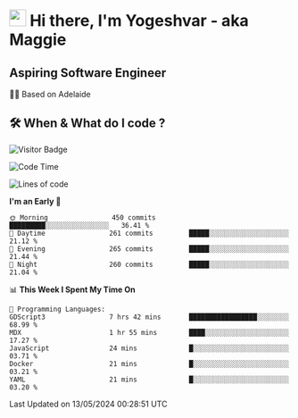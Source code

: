 <h1><img src="https://emojis.slackmojis.com/emojis/images/1531849430/4246/blob-sunglasses.gif?1531849430" width="30"/> Hi there, I'm Yogeshvar - aka Maggie</h1>

## Aspiring Software Engineer
🏂🏻  Based on Adelaide 

## 🛠 When & What do I code ?  

![Visitor Badge](https://visitor-badge.feriirawann.repl.co?username=yogeshvar&repo=yogeshvar&label=Visitors&style=plastic&color=%23457BFF&contentType=svg)

<!--START_SECTION:waka-->
![Code Time](http://img.shields.io/badge/Code%20Time-2%2C896%20hrs%2058%20mins-blue)

![Lines of code](https://img.shields.io/badge/From%20Hello%20World%20I%27ve%20Written-4.2%20million%20lines%20of%20code-blue)

**I'm an Early 🐤** 

```text
🌞 Morning                450 commits         █████████░░░░░░░░░░░░░░░░   36.41 % 
🌆 Daytime                261 commits         █████░░░░░░░░░░░░░░░░░░░░   21.12 % 
🌃 Evening                265 commits         █████░░░░░░░░░░░░░░░░░░░░   21.44 % 
🌙 Night                  260 commits         █████░░░░░░░░░░░░░░░░░░░░   21.04 % 
```


📊 **This Week I Spent My Time On** 

```text
💬 Programming Languages: 
GDScript3                7 hrs 42 mins       █████████████████░░░░░░░░   68.99 % 
MDX                      1 hr 55 mins        ████░░░░░░░░░░░░░░░░░░░░░   17.27 % 
JavaScript               24 mins             █░░░░░░░░░░░░░░░░░░░░░░░░   03.71 % 
Docker                   21 mins             █░░░░░░░░░░░░░░░░░░░░░░░░   03.21 % 
YAML                     21 mins             █░░░░░░░░░░░░░░░░░░░░░░░░   03.20 % 
```


 Last Updated on 13/05/2024 00:28:51 UTC
<!--END_SECTION:waka-->
